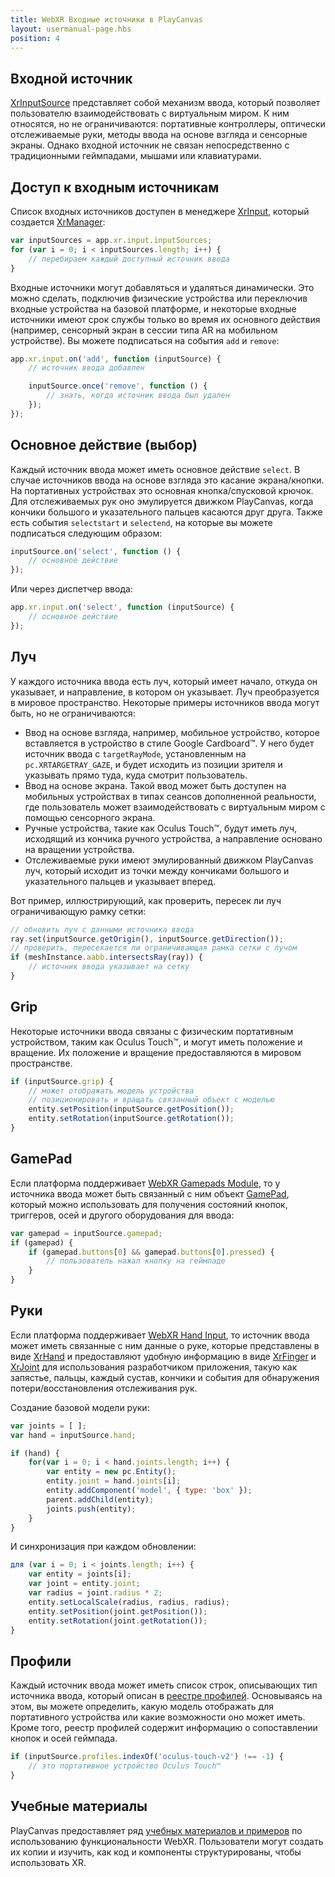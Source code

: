 ```yaml
---
title: WebXR Входные источники в PlayCanvas
layout: usermanual-page.hbs
position: 4
---
```


## Входной источник

[XrInputSource][1] представляет собой механизм ввода, который позволяет пользователю взаимодействовать с виртуальным миром. К ним относятся, но не ограничиваются: портативные контроллеры, оптически отслеживаемые руки, методы ввода на основе взгляда и сенсорные экраны. Однако входной источник не связан непосредственно с традиционными геймпадами, мышами или клавиатурами.

## Доступ к входным источникам

Список входных источников доступен в менеджере [XrInput][2], который создается [XrManager][3]:

```javascript
var inputSources = app.xr.input.inputSources;
for (var i = 0; i < inputSources.length; i++) {
    // перебираем каждый доступный источник ввода
}
```

Входные источники могут добавляться и удаляться динамически. Это можно сделать, подключив физические устройства или переключив входные устройства на базовой платформе, и некоторые входные источники имеют срок службы только во время их основного действия (например, сенсорный экран в сессии типа AR на мобильном устройстве). Вы можете подписаться на события `add` и `remove`:

```javascript
app.xr.input.on('add', function (inputSource) {
    // источник ввода добавлен

    inputSource.once('remove', function () {
        // знать, когда источник ввода был удален
    });
});
```

## Основное действие (выбор)

Каждый источник ввода может иметь основное действие `select`. В случае источников ввода на основе взгляда это касание экрана/кнопки. На портативных устройствах это основная кнопка/спусковой крючок. Для отслеживаемых рук оно эмулируется движком PlayCanvas, когда кончики большого и указательного пальцев касаются друг друга. Также есть события `selectstart` и `selectend`, на которые вы можете подписаться следующим образом:

```javascript
inputSource.on('select', function () {
    // основное действие
});
```

Или через диспетчер ввода:

```javascript
app.xr.input.on('select', function (inputSource) {
    // основное действие
});
```

## Луч

У каждого источника ввода есть луч, который имеет начало, откуда он указывает, и направление, в котором он указывает. Луч преобразуется в мировое пространство. Некоторые примеры источников ввода могут быть, но не ограничиваются:

 * Ввод на основе взгляда, например, мобильное устройство, которое вставляется в устройство в стиле Google Cardboard™. У него будет источник ввода с `targetRayMode`, установленным на `pc.XRTARGETRAY_GAZE`, и будет исходить из позиции зрителя и указывать прямо туда, куда смотрит пользователь.
 * Ввод на основе экрана. Такой ввод может быть доступен на мобильных устройствах в типах сеансов дополненной реальности, где пользователь может взаимодействовать с виртуальным миром с помощью сенсорного экрана.
 * Ручные устройства, такие как Oculus Touch™, будут иметь луч, исходящий из кончика ручного устройства, а направление основано на вращении устройства.
 * Отслеживаемые руки имеют эмулированный движком PlayCanvas луч, который исходит из точки между кончиками большого и указательного пальцев и указывает вперед.

Вот пример, иллюстрирующий, как проверить, пересек ли луч ограничивающую рамку сетки:

```javascript
// обновить луч с данными источника ввода
ray.set(inputSource.getOrigin(), inputSource.getDirection());
// проверить, пересекается ли ограничивающая рамка сетки с лучом
if (meshInstance.aabb.intersectsRay(ray)) {
    // источник ввода указывает на сетку
}
```

## Grip

Некоторые источники ввода связаны с физическим портативным устройством, таким как Oculus Touch™, и могут иметь положение и вращение. Их положение и вращение предоставляются в мировом пространстве.

```javascript
if (inputSource.grip) {
    // может отображать модель устройства
    // позиционировать и вращать связанный объект с моделью
    entity.setPosition(inputSource.getPosition());
    entity.setRotation(inputSource.getRotation());
}
```

## GamePad

Если платформа поддерживает [WebXR Gamepads Module][4], то у источника ввода может быть связанный с ним объект [GamePad][5], который можно использовать для получения состояний кнопок, триггеров, осей и другого оборудования для ввода:

```javascript
var gamepad = inputSource.gamepad;
if (gamepad) {
    if (gamepad.buttons[0] && gamepad.buttons[0].pressed) {
        // пользователь нажал кнопку на геймпаде
    }
}
```

## Руки

Если платформа поддерживает [WebXR Hand Input][7], то источник ввода может иметь связанные с ним данные о руке, которые представлены в виде [XrHand][8] и предоставляют удобную информацию в виде [XrFinger][9] и [XrJoint][10] для использования разработчиком приложения, такую как запястье, пальцы, каждый сустав, кончики и события для обнаружения потери/восстановления отслеживания рук.

Создание базовой модели руки:

```javascript
var joints = [ ];
var hand = inputSource.hand;

if (hand) {
    for(var i = 0; i < hand.joints.length; i++) {
        var entity = new pc.Entity();
        entity.joint = hand.joints[i];
        entity.addComponent('model', { type: 'box' });
        parent.addChild(entity);
        joints.push(entity);
    }
}
```

И синхронизация при каждом обновлении:

```javascript
для (var i = 0; i < joints.length; i++) {
    var entity = joints[i];
    var joint = entity.joint;
    var radius = joint.radius * 2;
    entity.setLocalScale(radius, radius, radius);
    entity.setPosition(joint.getPosition());
    entity.setRotation(joint.getRotation());
}
```

## Профили

Каждый источник ввода может иметь список строк, описывающих тип источника ввода, который описан в [реестре профилей][6]. Основываясь на этом, вы можете определить, какую модель отображать для портативного устройства или какие возможности оно может иметь. Кроме того, реестр профилей содержит информацию о сопоставлении кнопок и осей геймпада.

```javascript
if (inputSource.profiles.indexOf('oculus-touch-v2') !== -1) {
    // это портативное устройство Oculus Touch™
}
```

## Учебные материалы

PlayCanvas предоставляет ряд [учебных материалов и примеров][11] по использованию функциональности WebXR. Пользователи могут создать их копии и изучить, как код и компоненты структурированы, чтобы использовать XR.


[1]: /api/pc.XrInputSource.html
[2]: /api/pc.XrInput.html
[3]: /api/pc.XrManager.html
[4]: https://www.w3.org/TR/webxr-gamepads-module-1/
[5]: https://w3c.github.io/gamepad/
[6]: https://github.com/immersive-web/webxr-input-profiles/tree/master/packages/registry
[7]: https://immersive-web.github.io/webxr-hand-input/
[8]: /api/pc.XrHand.html
[9]: /api/pc.XrFinger.html
[10]: /api/pc.XrJoint.html
[11]: /tutorials/?tags=vr
